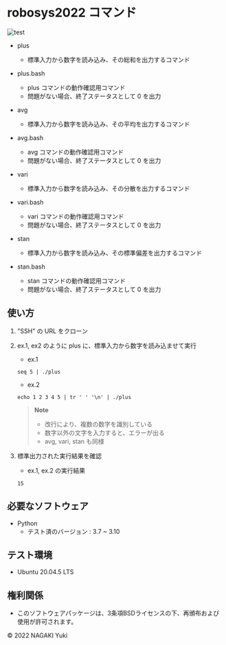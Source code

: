 # robosys2022 コマンド
![test](https://github.com/Nacky002/robosys2022/actions/workflows/test.yml/badge.svg)

* plus
  * 標準入力から数字を読み込み、その総和を出力するコマンド
* plus.bash
  * plus コマンドの動作確認用コマンド
  * 問題がない場合、終了ステータスとして 0 を出力

* avg
  * 標準入力から数字を読み込み、その平均を出力するコマンド
* avg.bash
  * avg コマンドの動作確認用コマンド
  * 問題がない場合、終了ステータスとして 0 を出力

* vari
  * 標準入力から数字を読み込み、その分散を出力するコマンド
* vari.bash
  * vari コマンドの動作確認用コマンド
  * 問題がない場合、終了ステータスとして 0 を出力

* stan
  * 標準入力から数字を読み込み、その標準偏差を出力するコマンド
* stan.bash
  * stan コマンドの動作確認用コマンド
  * 問題がない場合、終了ステータスとして 0 を出力

## 使い方
1. "SSH" の URL をクローン

2. ex.1, ex2 のように plus に、標準入力から数字を読み込ませて実行

    * ex.1  
    ```
    seq 5 | ./plus
    ```
    * ex.2  
    ```
    echo 1 2 3 4 5 | tr ' ' '\n' | ./plus
    ```

    > **Note**
    > * 改行により、複数の数字を識別している
    > * 数字以外の文字を入力すると、エラーが出る
    > * avg, vari, stan も同様

3. 標準出力された実行結果を確認

    * ex.1, ex.2 の実行結果
    ```
    15
    ```

## 必要なソフトウェア
* Python
  * テスト済のバージョン : 3.7 ~ 3.10

## テスト環境
* Ubuntu 20.04.5 LTS

## 権利関係
* このソフトウェアパッケージは、3条項BSDライセンスの下、再頒布および使用が許可されます。

© 2022 NAGAKI Yuki
